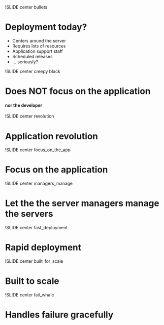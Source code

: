 !SLIDE center bullets
# Deployment today? #

 * Centers around the server
 * Requires lots of resources 
 * Application support staff
 * Scheduled releases
 * ... seriously?

!SLIDE center creepy black
# Does NOT focus on the application #

<h4>nor the developer</h4>

!SLIDE center revolution
# Application revolution #

!SLIDE center focus_on_the_app

# Focus on the application #

!SLIDE center managers_manage
# Let the the server managers manage the servers #

!SLIDE center fast_deployment
# Rapid deployment #

!SLIDE center built_for_scale
# Built to scale #

!SLIDE center fail_whale
# Handles failure gracefully